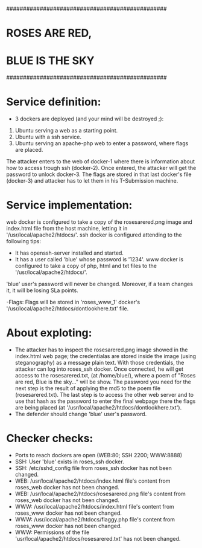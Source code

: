 
################################################
#               ROSES ARE RED,                 #
#              BLUE IS THE SKY                 #     
################################################

# Service definition:
- 3 dockers are deployed (and your mind will be destroyed ;): 
1. Ubuntu serving a web as a starting point. 
2. Ubuntu with a ssh service.
3. Ubuntu serving an apache-php web to enter a password, where flags are placed.

The attacker enters to the web of docker-1 where there is information about how to access trough ssh (docker-2). Once entered, the attacker will get the password to unlock docker-3.
The flags are stored in that last docker's file (docker-3) and attacker has to let them in his T-Submission machine. 

# Service implementation:
web docker is configured to take a copy of the rosesarered.png image and index.html file from the host machine, letting it in '/usr/local/apache2/htdocs/'. 
ssh docker is configured attending to the following tips:
  - It has openssh-server installed and started. 
  - It has a user called 'blue' whose password is '1234'.
www docker is configured to take a copy of php, html and txt files to the '/usr/local/apache2/htdocs/'.

 'blue' user's password will never be changed. Moreover, if a team changes it, it will be losing SLa points. 
 
-Flags: 
    Flags will be stored in 'roses_www_1' docker's '/usr/local/apache2/htdocs/dontlookhere.txt' file. 

# About exploting:
- The attacker has to inspect the rosesarered.png image showed in the index.html web page; the credentialas are stored inside the image (using steganography) as a message plain text. With those credentials, the attacker can log into roses_ssh docker. Once connected, he will get access to the rosesarered.txt, (at /home/blue/), where a poem of "Roses are red, Blue is the sky..." will be show. 
The password you need for the next step is the result of applying the md5 to the poem file (rosesarered.txt).
The last step is to access the other web server and to use that hash as the password to enter the final webpage there the flags are being placed (at '/usr/local/apache2/htdocs/dontlookhere.txt').
- The defender should change 'blue' user's password. 
  
# Checker checks:
- Ports to reach dockers are open (WEB:80; SSH 2200; WWW:8888)
- SSH: User 'blue' exists in roses_ssh docker. 
- SSH: /etc/sshd_config file from roses_ssh docker has not been changed. 
- WEB: /usr/local/apache2/htdocs/index.html file's content from roses_web docker has not been changed.
- WEB: /usr/local/apache2/htdocs/rosesarered.png file's content from roses_web docker has not been changed.
- WWW: /usr/local/apache2/htdocs/index.html file's content from roses_www docker has not been changed.
- WWW: /usr/local/apache2/htdocs/flaggy.php file's content from roses_www docker has not been changed. 
- WWW: Permissions of the file 'usr/local/apache2/htdocs/rosesarered.txt' has not been changed.



